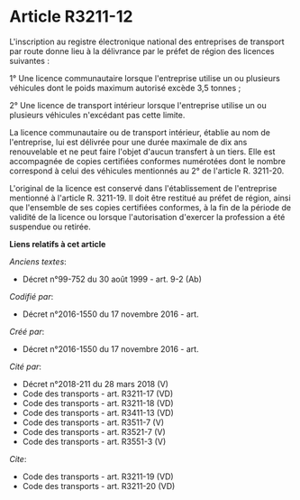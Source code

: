 # Article R3211-12

L'inscription au registre électronique national des entreprises de transport par route donne lieu à la délivrance par le
préfet de région des licences suivantes : 

1° Une licence communautaire lorsque l'entreprise utilise un ou plusieurs véhicules dont le poids maximum autorisé excède 3,5
tonnes ; 

2° Une licence de transport intérieur lorsque l'entreprise utilise un ou plusieurs véhicules n'excédant pas cette limite. 

La licence communautaire ou de transport intérieur, établie au nom de l'entreprise, lui est délivrée pour une durée maximale
de dix ans renouvelable et ne peut faire l'objet d'aucun transfert à un tiers. Elle est accompagnée de copies certifiées
conformes numérotées dont le nombre correspond à celui des véhicules mentionnés au 2° de l'article R. 3211-20. 

L'original de la licence est conservé dans l'établissement de l'entreprise mentionné à l'article R. 3211-19. Il doit être
restitué au préfet de région, ainsi que l'ensemble de ses copies certifiées conformes, à la fin de la période de validité de
la licence ou lorsque l'autorisation d'exercer la profession a été suspendue ou retirée.

**Liens relatifs à cet article**

_Anciens textes_:

  - Décret n°99-752 du 30 août 1999 - art. 9-2 (Ab)

_Codifié par_:

  - Décret n°2016-1550 du 17 novembre 2016 - art.

_Créé par_:

  - Décret n°2016-1550 du 17 novembre 2016 - art.

_Cité par_:

  - Décret n°2018-211 du 28 mars 2018 (V)
  - Code des transports - art. R3211-17 (VD)
  - Code des transports - art. R3211-18 (VD)
  - Code des transports - art. R3411-13 (VD)
  - Code des transports - art. R3511-7 (V)
  - Code des transports - art. R3521-7 (V)
  - Code des transports - art. R3551-3 (V)

_Cite_:

  - Code des transports - art. R3211-19 (VD)
  - Code des transports - art. R3211-20 (VD)
